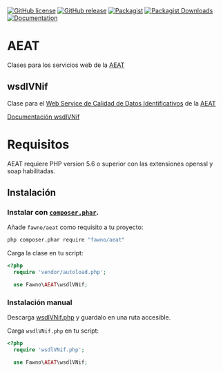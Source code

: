 [![GitHub license](https://img.shields.io/github/license/fawno/AEAT.svg)](https://github.com/fawno/AEAT/blob/master/LICENSE)
[![GitHub release](https://img.shields.io/github/release/fawno/AEAT.svg)](https://github.com/fawno/AEAT/releases)
[![Packagist](https://img.shields.io/packagist/v/fawno/AEAT.svg)](https://packagist.org/packages/fawno/aeat)
[![Packagist Downloads](https://img.shields.io/packagist/dt/fawno/AEAT)](https://packagist.org/packages/fawno/aeat/stats)
[![Documentation](https://img.shields.io/badge/manual-wsdlVNif-blue.svg)](docs/wsdlVNif.md)

# AEAT
Clases para los servicios web de la [AEAT](http://www.agenciatributaria.es/)

## wsdlVNif
Clase para el [Web Service de Calidad de Datos Identificativos](http://www.agenciatributaria.es/AEAT.internet/Inicio/Ayuda/Manuales__Folletos_y_Videos/Manuales_tecnicos/Web_service/Modelos_030__036__037/Informacion_sobre_Web_Services_de_Calidad_de_Datos_Identificativos/Informacion_sobre_Web_Services_de_Calidad_de_Datos_Identificativos.shtml) de la [AEAT](http://www.agenciatributaria.es/)

[Documentación wsdlVNif](docs/wsdlVNif.md)

# Requisitos

AEAT requiere PHP version 5.6 o superior con las extensiones openssl y soap habilitadas.

## Instalación

### Instalar con [`composer.phar`](http://getcomposer.org).

Añade `fawno/aeat` como requisito a tu proyecto:

```sh
php composer.phar require "fawno/aeat"
```

Carga la clase en tu script:

```php
<?php
  require 'vendor/autoload.php';

  use Fawno\AEAT\wsdlVNif;
```

### Instalación manual

Descarga [wsdlVNif.php](https://github.com/fawno/AEAT/raw/master/src/wsdlVNif.php) y guardalo en una ruta accesible.

Carga `wsdlVNif.php` en tu script:

```php
<?php
  require 'wsdlVNif.php';

  use Fawno\AEAT\wsdlVNif;
```
